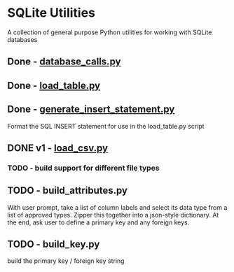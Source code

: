# SQLite Utilities

A collection of general purpose Python utilities for working with SQLite databases

## Done - [database_calls.py](https://github.com/alexkelley/SQLite_Utilities/blob/master/database_calls.py)
## Done - [load_table.py](https://github.com/alexkelley/SQLite_Utilities/blob/master/load_table.py)
## Done - [generate_insert_statement.py](https://github.com/alexkelley/SQLite_Utilities/blob/master/generate_insert_statement.py)
Format the SQL INSERT statement for use in the load_table.py script
## DONE v1 - [load_csv.py](https://github.com/alexkelley/SQLite_Utilities/blob/master/load_csv.py)
### TODO - build support for different file types

## TODO - build_attributes.py
With user prompt, take a list of column labels and select its data type from a list of approved types.  Zipper this together into a json-style dictionary.  At the end, ask user to define a primary key and any foreign keys.
## TODO - build_key.py
build the primary key / foreign key string
